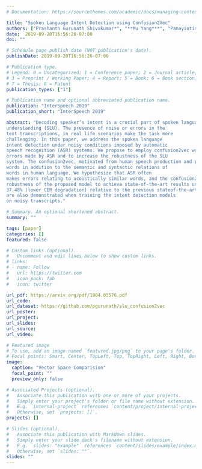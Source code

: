 ```yaml
---
# Documentation: https://sourcethemes.com/academic/docs/managing-content/

title: "Spoken Language Intent Detection using Confusion2Vec"
authors: ["Prashanth Gurunath Shivakumar*", "**Mu Yang***", "Panayiotis Georgiou"]
date:  2019-09-20T16:56:26-07:00
doi: ""

# Schedule page publish date (NOT publication's date).
publishDate: 2019-09-20T16:56:26-07:00

# Publication type.
# Legend: 0 = Uncategorized; 1 = Conference paper; 2 = Journal article;
# 3 = Preprint / Working Paper; 4 = Report; 5 = Book; 6 = Book section;
# 7 = Thesis; 8 = Patent
publication_types: ["1"]

# Publication name and optional abbreviated publication name.
publication: "InterSpeech 2019"
publication_short: "InterSpeech 2019"

abstract: "Decoding speaker’s intent is a crucial part of spoken language
understanding (SLU). The presence of noise or errors in the
text transcriptions, in real life scenarios make the task more
challenging. In this paper, we address the spoken language
intent detection under noisy conditions imposed by automatic
speech recognition (ASR) systems. We propose to employ confusion2vec word feature representation to compensate for the
errors made by ASR and to increase the robustness of the SLU
system. The confusion2vec, motivated from human speech production and perception, models acoustic relationships between
words in addition to the semantic and syntactic relations of
words in human language. We hypothesize that ASR often
makes errors relating to acoustically similar words, and the confusion2vec with inherent model of acoustic relationships between words is able to compensate for the errors. We demonstrate through experiments on the ATIS benchmark dataset, the
robustness of the proposed model to achieve state-of-the-art results under noisy ASR conditions. Our system reduces classification error rate (CER) by 20.84% and improves robustness by
37.48% (lower CER degradation) relative to the previous stateof-the-art going from clean to noisy transcripts. Improvements
are also demonstrated when training the intent detection models
on noisy transcripts."

# Summary. An optional shortened abstract.
summary: ""

tags: [paper]
categories: []
featured: false

# Custom links (optional).
#   Uncomment and edit lines below to show custom links.
# links:
# - name: Follow
#   url: https://twitter.com
#   icon_pack: fab
#   icon: twitter

url_pdf: https://arxiv.org/pdf/1904.03576.pdf
url_code:
url_dataset: https://github.com/pgurunath/slu_confusion2vec
url_poster:
url_project:
url_slides:
url_source:
url_video:

# Featured image
# To use, add an image named `featured.jpg/png` to your page's folder. 
# Focal points: Smart, Center, TopLeft, Top, TopRight, Left, Right, BottomLeft, Bottom, BottomRight.
image:
  caption: "Vector Space Comparision"
  focal_point: ""
  preview_only: false

# Associated Projects (optional).
#   Associate this publication with one or more of your projects.
#   Simply enter your project's folder or file name without extension.
#   E.g. `internal-project` references `content/project/internal-project/index.md`.
#   Otherwise, set `projects: []`.
projects: []

# Slides (optional).
#   Associate this publication with Markdown slides.
#   Simply enter your slide deck's filename without extension.
#   E.g. `slides: "example"` references `content/slides/example/index.md`.
#   Otherwise, set `slides: ""`.
slides: ""
---
```

